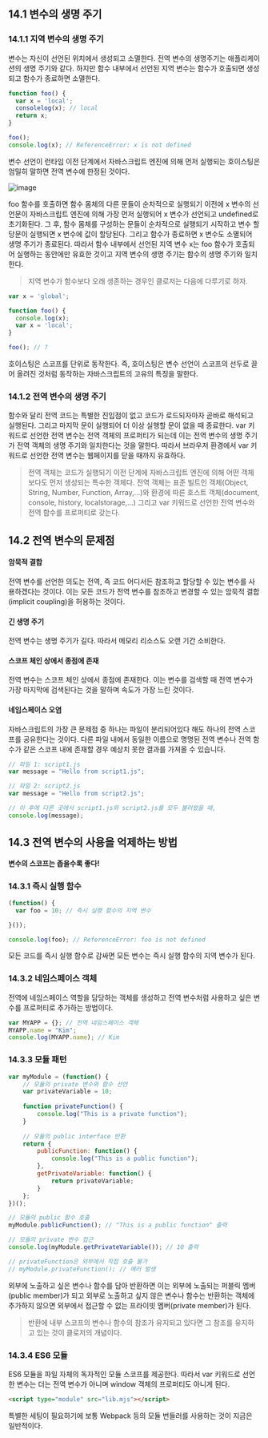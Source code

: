 ## 14.1 변수의 생명 주기

### 14.1.1 지역 변수의 생명 주기

변수는 자신이 선언된 위치에서 생성되고 소멸한다.
전역 변수의 생명주기는 애플리케이션의 생명 주기와 같다.
하지만 함수 내부에서 선언된 지역 변수는 함수가 호출되면 생성되고 함수가 종료하면 소멸한다.

```javascript
function foo() {
  var x = 'local';
  consolelog(x); // local
  return x;
}

foo();
console.log(x); // ReferenceError: x is not defined
```

변수 선언이 런타임 이전 단계에서 자바스크립트 엔진에 의해 먼저 실행되는 호이스팅은 엄밀히 말하면 전역 변수에 한정된 것이다.

![image](https://github.com/sangypar/SSAFRONT/assets/106229016/19e043c9-eec3-4a4e-862f-a82bb9e658d9)

foo 함수를 호출하면 함수 몸체의 다른 문들이 순차적으로 실행되기 이전에 x 변수의 선언문이 자바스크립트 엔진에 의해 가장 먼저 실행되어 x 변수가 선언되고 undefined로 초기화된다.
그 후, 함수 몸체를 구성하는 문들이 순차적으로 실행되기 시작하고 변수 할당문이 실행되면 x 변수에 값이 할당된다.
그리고 함수가 종료하면 x 변수도 소멸되어 생명 주기가 종료된다.
따라서 함수 내부에서 선언된 지역 변수 x는 foo 함수가 호출되어 실행하는 동안에만 유효한 것이고 지역 변수의 생명 주기는 함수의 생명 주기와 일치한다.

> 지역 변수가 함수보다 오래 생존하는 경우인 클로저는 다음에 다루기로 하자.

```javascript
var x = 'global';

function foo() {
  console.log(x);
  var x = 'local';
}

foo(); // ?
```

호이스팅은 스코프를 단위로 동작한다.
즉, 호이스팅은 변수 선언이 스코프의 선두로 끌어 올려진 것처럼 동작하는 자바스크립트의 고유의 특징을 말한다.

### 14.1.2 전역 변수의 생명 주기

함수와 달리 전역 코드는 특별한 진입점이 없고 코드가 로드되자마자 곧바로 해석되고 실행된다.
그리고 마지막 문이 실행되어 더 이상 실행할 문이 없을 때 종료한다.
var 키워드로 선언한 전역 변수는 전역 객체의 프로퍼티가 되는데 이는 전역 변수의 생명 주기가 전역 객체의 생명 주기와 일치한다는 것을 말한다.
따라서 브라우저 환경에서 var 키워드로 선언한 전역 변수는 웹페이지를 닫을 때까지 유효하다.

> 전역 객체는 코드가 실행되기 이전 단계에 자바스크립트 엔진에 의해 어떤 객체보다도 먼저 생성되는 특수한 객체다.
> 전역 객체는 표준 빌트인 객체(Object, String, Number, Function, Array,...)와 환경에 따른 호스트 객체(document, console, history, localstorage,...)
> 그리고 var 키워드로 선언한 전역 변수와 전역 함수를 프로퍼티로 갖는다.

## 14.2 전역 변수의 문제점

#### 암묵적 결합

전역 변수를 선언한 의도는 전역, 즉 코드 어디서든 참조하고 할당할 수 있는 변수를 사용하겠다는 것이다.
이는 모든 코드가 전역 변수를 참조하고 변경할 수 있는 암묵적 결합(implicit coupling)을 허용하는 것이다.

#### 긴 생명 주기

전역 변수는 생명 주기가 길다. 따라서 메모리 리소스도 오랜 기간 소비한다. 

#### 스코프 체인 상에서 종점에 존재

전역 변수는 스코프 체인 상에서 종점에 존재한다.
이는 변수를 검색할 때 전역 변수가 가장 마지막에 검색된다는 것을 말하며 속도가 가장 느린 것이다.

#### 네임스페이스 오염

자바스크립트의 가장 큰 문제점 중 하나는 파일이 분리되어있다 해도 하나의 전역 스코프를 공유한다는 것이다.
다른 파일 내에서 동일한 이름으로 명명된 전역 변수나 전역 함수가 같은 스코프 내에 존재할 경우 예상치 못한 결과를 가져올 수 있습니다.

```javascript
// 파일 1: script1.js
var message = "Hello from script1.js";

// 파일 2: script2.js
var message = "Hello from script2.js";

// 이 후에 다른 곳에서 script1.js와 script2.js를 모두 불러왔을 때,
console.log(message); 
```

## 14.3 전역 변수의 사용을 억제하는 방법

<b>변수의 스코프는 좁을수록 좋다!</b>

### 14.3.1 즉시 실행 함수

```javascript
(function() {
  var foo = 10; // 즉시 실행 함수의 지역 변수

}());

console.log(foo); // ReferenceError: foo is not defined
```

모든 코드를 즉시 실행 함수로 감싸면 모든 변수는 즉시 실행 함수의 지역 변수가 된다.

### 14.3.2 네임스페이스 객체

전역에 네임스페이스 역할을 담당하는 객체를 생성하고 전역 변수처럼 사용하고 싶은 변수를 프로퍼티로 추가하는 방법이다.

```javascript
var MYAPP = {}; // 전역 네임스페이스 객체
MYAPP.name = "Kim";
console.log(MYAPP.name); // Kim
```

### 14.3.3 모듈 패턴

```javascript
var myModule = (function() {
    // 모듈의 private 변수와 함수 선언
    var privateVariable = 10;
    
    function privateFunction() {
        console.log("This is a private function");
    }
    
    // 모듈의 public interface 반환
    return {
        publicFunction: function() {
            console.log("This is a public function");
        },
        getPrivateVariable: function() {
            return privateVariable;
        }
    };
})();

// 모듈의 public 함수 호출
myModule.publicFunction(); // "This is a public function" 출력

// 모듈의 private 변수 접근
console.log(myModule.getPrivateVariable()); // 10 출력

// privateFunction은 외부에서 직접 호출 불가
// myModule.privateFunction(); // 에러 발생
```

외부에 노출하고 싶은 변수나 함수를 담아 반환하면 이는 외부에 노출되는 퍼블릭 멤버(public member)가 되고
외부로 노출하고 싶지 않은 변수나 함수는 반환하는 객체에 추가하지 않으면 외부에서 접근할 수 없는 프라이빗 멤버(private member)가 된다.

> 반환에 내부 스코프의 변수나 함수의 참조가 유지되고 있다면 그 참조를 유지하고 있는 것이 클로저의 개념이다.

### 14.3.4 ES6 모듈

ES6 모듈을 파일 자체의 독자적인 모듈 스코프를 제공한다.
따라서 var 키워드로 선언한 변수는 더는 전역 변수가 아니며 window 객체의 프로퍼티도 아니게 된다.

```html
<script type="module" src="lib.mjs"></script>
```

특별한 세팅이 필요하기에 보통 Webpack 등의 모듈 번들러를 사용하는 것이 지금은 일반적이다.
